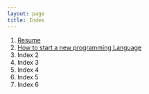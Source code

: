 ```yaml
---
layout: page
title: Index
---
```

1. [Resume](/doc/resume)
2. [How to start a new programming Language](/doc/start_a_new_programming_language) 
3. Index 2
4. Index 3
5. Index 4
6. Index 5
7. Index 6
